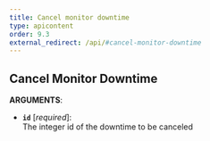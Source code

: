 ```yaml
---
title: Cancel monitor downtime
type: apicontent
order: 9.3
external_redirect: /api/#cancel-monitor-downtime
---
```


## Cancel Monitor Downtime

**ARGUMENTS**:

* **`id`** [*required*]:  
    The integer id of the downtime to be canceled

